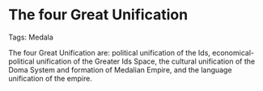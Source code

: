 # The four Great Unification

Tags: Medala

The four Great Unification are: political unification of the Ids, economical-political unification of the Greater Ids Space, the cultural unification of the Doma System and formation of Medalian Empire, and the language unification of the empire.